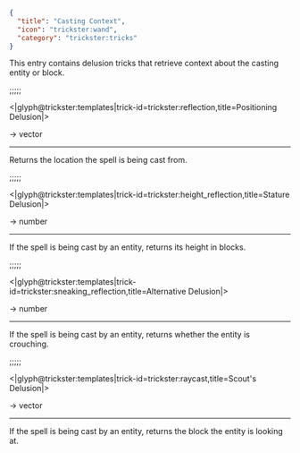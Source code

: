 ```json
{
  "title": "Casting Context",
  "icon": "trickster:wand",
  "category": "trickster:tricks"
}
```

This entry contains delusion tricks that retrieve context about the casting entity or block.

;;;;;

<|glyph@trickster:templates|trick-id=trickster:reflection,title=Positioning Delusion|>

-> vector

---

Returns the location the spell is being cast from.

;;;;;

<|glyph@trickster:templates|trick-id=trickster:height_reflection,title=Stature Delusion|>

-> number

---

If the spell is being cast by an entity, returns its height in blocks.

;;;;;

<|glyph@trickster:templates|trick-id=trickster:sneaking_reflection,title=Alternative Delusion|>

-> number

---

If the spell is being cast by an entity, returns whether the entity is crouching.

;;;;;

<|glyph@trickster:templates|trick-id=trickster:raycast,title=Scout's Delusion|>

-> vector

---

If the spell is being cast by an entity, returns the block the entity is looking at.

